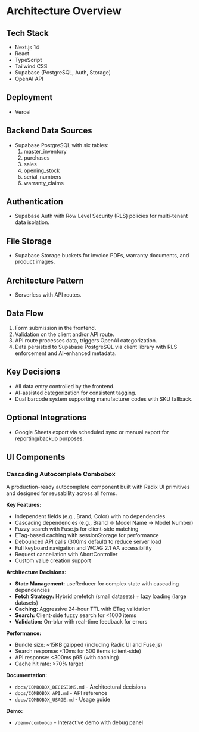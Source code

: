 # Architecture Overview

## Tech Stack
- Next.js 14
- React
- TypeScript
- Tailwind CSS
- Supabase (PostgreSQL, Auth, Storage)
- OpenAI API

## Deployment
- Vercel

## Backend Data Sources
- Supabase PostgreSQL with six tables:
  1. master_inventory
  2. purchases
  3. sales
  4. opening_stock
  5. serial_numbers
  6. warranty_claims

## Authentication
- Supabase Auth with Row Level Security (RLS) policies for multi-tenant data isolation.

## File Storage
- Supabase Storage buckets for invoice PDFs, warranty documents, and product images.

## Architecture Pattern
- Serverless with API routes.

## Data Flow
1. Form submission in the frontend.
2. Validation on the client and/or API route.
3. API route processes data, triggers OpenAI categorization.
4. Data persisted to Supabase PostgreSQL via client library with RLS enforcement and AI-enhanced metadata.

## Key Decisions
- All data entry controlled by the frontend.
- AI-assisted categorization for consistent tagging.
- Dual barcode system supporting manufacturer codes with SKU fallback.

## Optional Integrations
- Google Sheets export via scheduled sync or manual export for reporting/backup purposes.

## UI Components

### Cascading Autocomplete Combobox
A production-ready autocomplete component built with Radix UI primitives and designed for reusability across all forms.

**Key Features:**
- Independent fields (e.g., Brand, Color) with no dependencies
- Cascading dependencies (e.g., Brand → Model Name → Model Number)
- Fuzzy search with Fuse.js for client-side matching
- ETag-based caching with sessionStorage for performance
- Debounced API calls (300ms default) to reduce server load
- Full keyboard navigation and WCAG 2.1 AA accessibility
- Request cancellation with AbortController
- Custom value creation support

**Architecture Decisions:**
- **State Management:** useReducer for complex state with cascading dependencies
- **Fetch Strategy:** Hybrid prefetch (small datasets) + lazy loading (large datasets)
- **Caching:** Aggressive 24-hour TTL with ETag validation
- **Search:** Client-side fuzzy search for <1000 items
- **Validation:** On-blur with real-time feedback for errors

**Performance:**
- Bundle size: ~15KB gzipped (including Radix UI and Fuse.js)
- Search response: <10ms for 500 items (client-side)
- API response: <300ms p95 (with caching)
- Cache hit rate: >70% target

**Documentation:**
- `docs/COMBOBOX_DECISIONS.md` - Architectural decisions
- `docs/COMBOBOX_API.md` - API reference
- `docs/COMBOBOX_USAGE.md` - Usage guide

**Demo:**
- `/demo/combobox` - Interactive demo with debug panel
